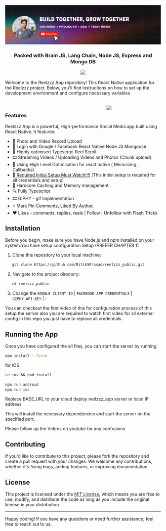 <a href="https://youtu.be/4x8h7r49IkQ?si=a0GwFux3Hr4O8Uam">
  <picture>
    <source media="(prefers-color-scheme: dark)" srcset="./rp_banner.jpeg" />
    <source media="(prefers-color-scheme: light)" srcset="./rp_banner.jpeg" />
    <img alt="VisionCamera" src="./rp_banner.jpeg" />
  </picture>
</a>



<div >
  <div align='center'>
  
  <h3 align="center">Packed with Brain JS, Lang Chain, Node JS, Express and Mongo DB</h3>
   <img src="https://skillicons.dev/icons?i=nodejs,express,mongo"/>
    </div>
  <div />
</div>


Welcome to the Reelzzz App repository! This React Native application for the Reelzzz project. Below, you'll find instructions on how to set up the development environment and configure necessary variables 

<br />

<div>
  <img align="right" width="35%" src="./eg.png">
</div>

### Features

Reelzzz App is a powerful, High-performance Social Media app built using React Native. It features:

* 📸 Photo and Video Record Upload
* 🗿 Login with Google / Facebook React Native Node JS Mongoose
* 📱 Highly optimised Typescript Reel Scroll
* 🎞️ Streaming Videos / Uploading Videos and Photos (Chunk upload)
* 🗿 Using High Level Optimisation for react native ( Memoizing , Callbacks)
* 🧩 [Required Initial Setup Must Watch!!!!](https://www.youtube.com/watch?v=QIZDVvZCuI0) (This initial setup is required for all credentials and setup)
* 🎨 Hardcore Caching and Memory management
* 🔍 Fully Typescript
* 🎞️ GIPHY - gif Implementation
* ⚡ Mark Pin Comments, Liked By Author, 
* ❤️ Likes - comments, replies, reels | Follow | Unfollow with Flash Tricks


## Installation

Before you begin, make sure you have Node.js and npm installed on your system.You have setup configuration  Setup (PREFER CHAPTER 1) 

1. Clone this repository to your local machine:

```sh
   git clone https://github.com/Ritik5Prasad/reelzzz_public.git
```

2. Navigate to the project directory:

```sh
   cd reelzzz_public
 ```

3. Change the `GOOGLE CLIENT ID` | `FACEBOOK APP CREDENTIALS` | `GIPHY_API_KEY` | :

You can checkout the first video of this for configuration process of this 
setup the server also you are required to watch first video for all external config 
in this repo you just have to replace all credentials.


## Running the App

Once you have configured the all files, you can start the server by running:

```sh
npm install --force
```

for iOS
```sh
cd ios && pod install 
```

```sh
npm run android
npm run ios
```

Replace BASE_URL to your cloud deploy reelzzz_app server or local IP address

This will install the necessary dependencies and start the server on the specified port.

Please follow up the Videos on youtube for any confusions

## Contributing

If you'd like to contribute to this project, please fork the repository and create a pull request with your changes. We welcome any contributions, whether it's fixing bugs, adding features, or improving documentation.

## License

This project is licensed under the [MIT License](LICENSE), which means you are free to use, modify, and distribute the code as long as you include the original license in your distribution.

---

Happy coding! If you have any questions or need further assistance, feel free to reach out to us.
